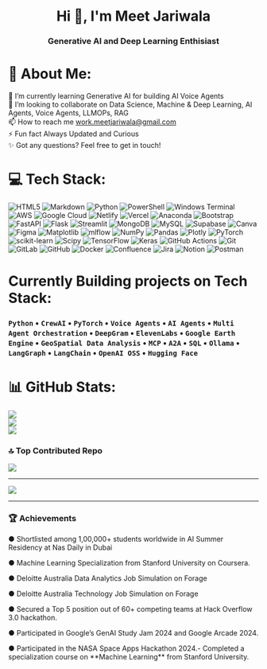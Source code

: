 <h1 align="center">Hi 👋, I'm Meet Jariwala</h1>
<h3 align="center">Generative AI and Deep Learning Enthisiast</h3>

# 💫 About Me:
🌱 I’m currently learning Generative AI for building AI Voice Agents<br>👯 I’m looking to collaborate on Data Science, Machine & Deep Learning, AI Agents, Voice Agents, LLMOPs, RAG<br>📫 How to reach me work.meetjariwala@gmail.com<br>⚡ Fun fact Always Updated and Curious<br>✨ Got any questions? Feel free to get in touch!


# 💻 Tech Stack:
![HTML5](https://img.shields.io/badge/html5-%23E34F26.svg?style=for-the-badge&logo=html5&logoColor=white) ![Markdown](https://img.shields.io/badge/markdown-%23000000.svg?style=for-the-badge&logo=markdown&logoColor=white) ![Python](https://img.shields.io/badge/python-3670A0?style=for-the-badge&logo=python&logoColor=ffdd54) ![PowerShell](https://img.shields.io/badge/PowerShell-%235391FE.svg?style=for-the-badge&logo=powershell&logoColor=white) ![Windows Terminal](https://img.shields.io/badge/Windows%20Terminal-%234D4D4D.svg?style=for-the-badge&logo=windows-terminal&logoColor=white) ![AWS](https://img.shields.io/badge/AWS-%23FF9900.svg?style=for-the-badge&logo=amazon-aws&logoColor=white) ![Google Cloud](https://img.shields.io/badge/GoogleCloud-%234285F4.svg?style=for-the-badge&logo=google-cloud&logoColor=white) ![Netlify](https://img.shields.io/badge/netlify-%23000000.svg?style=for-the-badge&logo=netlify&logoColor=#00C7B7) ![Vercel](https://img.shields.io/badge/vercel-%23000000.svg?style=for-the-badge&logo=vercel&logoColor=white) ![Anaconda](https://img.shields.io/badge/Anaconda-%2344A833.svg?style=for-the-badge&logo=anaconda&logoColor=white) ![Bootstrap](https://img.shields.io/badge/bootstrap-%238511FA.svg?style=for-the-badge&logo=bootstrap&logoColor=white) ![FastAPI](https://img.shields.io/badge/FastAPI-005571?style=for-the-badge&logo=fastapi) ![Flask](https://img.shields.io/badge/flask-%23000.svg?style=for-the-badge&logo=flask&logoColor=white) ![Streamlit](https://img.shields.io/badge/Streamlit-%23FE4B4B.svg?style=for-the-badge&logo=streamlit&logoColor=white) ![MongoDB](https://img.shields.io/badge/MongoDB-%234ea94b.svg?style=for-the-badge&logo=mongodb&logoColor=white) ![MySQL](https://img.shields.io/badge/mysql-4479A1.svg?style=for-the-badge&logo=mysql&logoColor=white) ![Supabase](https://img.shields.io/badge/Supabase-3ECF8E?style=for-the-badge&logo=supabase&logoColor=white) ![Canva](https://img.shields.io/badge/Canva-%2300C4CC.svg?style=for-the-badge&logo=Canva&logoColor=white) ![Figma](https://img.shields.io/badge/figma-%23F24E1E.svg?style=for-the-badge&logo=figma&logoColor=white) ![Matplotlib](https://img.shields.io/badge/Matplotlib-%23ffffff.svg?style=for-the-badge&logo=Matplotlib&logoColor=black) ![mlflow](https://img.shields.io/badge/mlflow-%23d9ead3.svg?style=for-the-badge&logo=numpy&logoColor=blue) ![NumPy](https://img.shields.io/badge/numpy-%23013243.svg?style=for-the-badge&logo=numpy&logoColor=white) ![Pandas](https://img.shields.io/badge/pandas-%23150458.svg?style=for-the-badge&logo=pandas&logoColor=white) ![Plotly](https://img.shields.io/badge/Plotly-%233F4F75.svg?style=for-the-badge&logo=plotly&logoColor=white) ![PyTorch](https://img.shields.io/badge/PyTorch-%23EE4C2C.svg?style=for-the-badge&logo=PyTorch&logoColor=white) ![scikit-learn](https://img.shields.io/badge/scikit--learn-%23F7931E.svg?style=for-the-badge&logo=scikit-learn&logoColor=white) ![Scipy](https://img.shields.io/badge/SciPy-%230C55A5.svg?style=for-the-badge&logo=scipy&logoColor=%white) ![TensorFlow](https://img.shields.io/badge/TensorFlow-%23FF6F00.svg?style=for-the-badge&logo=TensorFlow&logoColor=white) ![Keras](https://img.shields.io/badge/Keras-%23D00000.svg?style=for-the-badge&logo=Keras&logoColor=white) ![GitHub Actions](https://img.shields.io/badge/github%20actions-%232671E5.svg?style=for-the-badge&logo=githubactions&logoColor=white) ![Git](https://img.shields.io/badge/git-%23F05033.svg?style=for-the-badge&logo=git&logoColor=white) ![GitLab](https://img.shields.io/badge/gitlab-%23181717.svg?style=for-the-badge&logo=gitlab&logoColor=white) ![GitHub](https://img.shields.io/badge/github-%23121011.svg?style=for-the-badge&logo=github&logoColor=white) ![Docker](https://img.shields.io/badge/docker-%230db7ed.svg?style=for-the-badge&logo=docker&logoColor=white) ![Confluence](https://img.shields.io/badge/confluence-%23172BF4.svg?style=for-the-badge&logo=confluence&logoColor=white) ![Jira](https://img.shields.io/badge/jira-%230A0FFF.svg?style=for-the-badge&logo=jira&logoColor=white) ![Notion](https://img.shields.io/badge/Notion-%23000000.svg?style=for-the-badge&logo=notion&logoColor=white) ![Postman](https://img.shields.io/badge/Postman-FF6C37?style=for-the-badge&logo=postman&logoColor=white)

# Currently Building projects on Tech Stack:
<h3 align="left">
  <code>Python</code> • 
  <code>CrewAI</code> • 
  <code>PyTorch</code> • 
  <code>Voice Agents</code> •
  <code>AI Agents</code> •
  <code>Multi Agent Orchestration</code> •  
  <code>DeepGram</code> •
  <code>ElevenLabs</code> •
  <code>Google Earth Engine</code> •
  <code>GeoSpatial Data Analysis</code> •
  <code>MCP</code> •
  <code>A2A</code> • 
  <code>SQL</code> • 
  <code>Ollama</code> • 
  <code>LangGraph</code> • 
  <code>LangChain</code> • 
  <code>OpenAI OSS</code> • 
  <code>Hugging Face</code>
</h3>


# 📊 GitHub Stats:
![](https://github-readme-stats.vercel.app/api?username=MeetJariwala10&theme=tokyonight&hide_border=false&include_all_commits=false&count_private=false)<br/>
![](https://nirzak-streak-stats.vercel.app/?user=MeetJariwala10&theme=tokyonight&hide_border=false)<br/>
![](https://github-readme-stats.vercel.app/api/top-langs/?username=MeetJariwala10&theme=tokyonight&hide_border=false&include_all_commits=false&count_private=false&layout=compact)

### 🔝 Top Contributed Repo
![](https://github-contributor-stats.vercel.app/api?username=MeetJariwala10&limit=5&theme=dark&combine_all_yearly_contributions=true)

---
[![](https://visitcount.itsvg.in/api?id=MeetJariwala10&icon=0&color=0)](https://visitcount.itsvg.in)

---

### 🏆 Achievements
● Shortlisted among 1,00,000+ students worldwide in AI Summer Residency at Nas Daily in Dubai  
<p></p>
● Machine Learning Specialization from Stanford University on Coursera. 
<p></p>
● Deloitte Australia Data Analytics Job Simulation on Forage  
<p></p>
● Deloitte Australia Technology Job Simulation on Forage 
<p></p>
● Secured a Top 5 position out of 60+ competing teams at Hack Overflow 3.0 hackathon. 
<p></p>
● Participated in Google’s GenAI Study Jam 2024 and Google Arcade 2024. 
<p></p>
● Participated in the NASA Space Apps Hackathon 2024.- Completed a specialization course on **Machine Learning** from Stanford University.

<!-- Proudly created with GPRM ( https://gprm.itsvg.in ) -->
